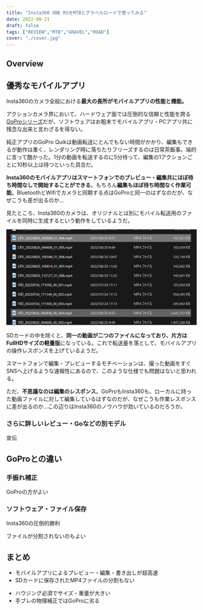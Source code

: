 ```yaml
---
title: "Insta360 ONE RSをMTBとグラベルロードで使ってみる"
date: 2022-08-21
draft: false
tags: ["REVIEW","MTB","GRAVEL","ROAD"]
cover: "./cover.jpg"
---
```


## Overview

## 優秀なモバイルアプリ

Insta360のカメラ全般における**最大の長所がモバイルアプリの性能と機能。**

アクションカメラ界において、ハードウェア面では圧倒的な信頼と性能を誇る[GoProシリーズ](https://amzn.to/3CjVje5)だが、ソフトウェアはお粗末でモバイルアプリ・PCアプリ共に残念な出来と言わざるを得ない。

純正アプリのGoPro Quikは動画転送にとんでもない時間がかかり、編集もできるが動作は重く、レンダリング時に落ちたりフリーズするのは日常茶飯事。端的に言って酷かった。1分の動画を転送するのに5分待って、編集の1アクションごとに10秒以上は待つといった具合だ。

**Insta360のモバイルアプリはスマートフォンでのプレビュー・編集共にほぼ待ち時間なしで開始することができる**。もちろん**編集もほぼ待ち時間なく作業可能**。BluetoothとWifiでカメラと同期する点はGoProと同一のはずなのだが、なぜこうも差が出るのか…

見たところ、Insta360のカメラは、オリジナルとは別にモバイル転送用のファイルを同時に生成するという動作をしているようだ。

![同一動画を2サイズでMP4に落としている](./previewFile.png)

SDカードの中を除くと、**同一の動画が二つのファイルになっており、片方はFullHDサイズの軽量版**になっている。これで転送量を落として、モバイルアプリの操作レスポンスを上げているようだ。

スマートフォンで編集・プレビューするモチベーションは、撮った動画をすぐSNSへ上げるような速報性にあるので、このような仕様でも問題はないと思われる。

ただ、**不思議なのは編集のレスポンス**。GoProもInsta360も、ローカルに持った動画ファイルに対して編集しているはずなのだが、なぜこうも作業レスポンスに差が出るのか…この辺りはInsta360のノウハウが効いているのだろうか。

### さらに詳しいレビュー・Goなどの別モデル

宣伝

## GoProとの違い

### 手振れ補正

GoProの方がよい

### ソフトウェア・ファイル保存

Insta360の圧倒的勝利

ファイルが分割されないのもよい

## まとめ

<PositiveBox>

- モバイルアプリによるプレビュー・編集・書き出しが超高速
- SDカードに保存されたMP4ファイルの分割もない

</PositiveBox>

<NegativeBox>

- ハウジング必須でサイズ・重量が大きい
- 手ブレの物理補正ではGoProに劣る

</NegativeBox>